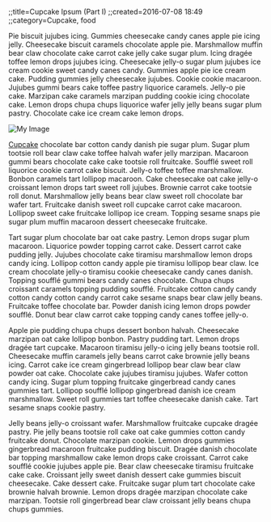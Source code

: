 ;;title=Cupcake Ipsum (Part I)
;;created=2016-07-08 18:49
;;category=Cupcake, food

Pie biscuit jujubes icing. Gummies cheesecake candy canes apple pie icing jelly. Cheesecake biscuit caramels chocolate apple pie. Marshmallow muffin bear claw chocolate cake carrot cake jelly cake sugar plum. Icing dragée toffee lemon drops jujubes icing. Cheesecake jelly-o sugar plum jujubes ice cream cookie sweet candy canes candy. Gummies apple pie ice cream cake. Pudding gummies jelly cheesecake jujubes. Cookie cookie macaroon. Jujubes gummi bears cake toffee pastry liquorice caramels. Jelly-o pie cake. Marzipan cake caramels marzipan pudding cookie icing chocolate cake. Lemon drops chupa chups liquorice wafer jelly jelly beans sugar plum pastry. Chocolate cake ice cream cake lemon drops.

![My Image](images/image.jpg)

[Cupcake](http://www.cupcakeipsum.com) chocolate bar cotton candy danish pie sugar plum. Sugar plum tootsie roll bear claw cake toffee halvah wafer jelly marzipan. Macaroon gummi bears chocolate cake cake tootsie roll fruitcake. Soufflé sweet roll liquorice cookie carrot cake biscuit. Jelly-o toffee toffee marshmallow. Bonbon caramels tart lollipop macaroon. Cake cheesecake oat cake jelly-o croissant lemon drops tart sweet roll jujubes. Brownie carrot cake tootsie roll donut. Marshmallow jelly beans bear claw sweet roll chocolate bar wafer tart. Fruitcake danish sweet roll cupcake carrot cake macaroon. Lollipop sweet cake fruitcake lollipop ice cream. Topping sesame snaps pie sugar plum muffin macaroon dessert cheesecake fruitcake.

Tart sugar plum chocolate bar oat cake pastry. Lemon drops sugar plum macaroon. Liquorice powder topping carrot cake. Dessert carrot cake pudding jelly. Jujubes chocolate cake tiramisu marshmallow lemon drops candy icing. Lollipop cotton candy apple pie tiramisu lollipop bear claw. Ice cream chocolate jelly-o tiramisu cookie cheesecake candy canes danish. Topping soufflé gummi bears candy canes chocolate. Chupa chups croissant caramels topping pudding soufflé. Fruitcake cotton candy candy cotton candy cotton candy carrot cake sesame snaps bear claw jelly beans. Fruitcake toffee chocolate bar. Powder danish icing lemon drops powder soufflé. Donut bear claw carrot cake topping candy canes toffee jelly-o.

Apple pie pudding chupa chups dessert bonbon halvah. Cheesecake marzipan oat cake lollipop bonbon. Pastry pudding tart. Lemon drops dragée tart cupcake. Macaroon tiramisu jelly-o icing jelly beans tootsie roll. Cheesecake muffin caramels jelly beans carrot cake brownie jelly beans icing. Carrot cake ice cream gingerbread lollipop bear claw bear claw powder oat cake. Chocolate cake jujubes tiramisu jujubes. Wafer cotton candy icing. Sugar plum topping fruitcake gingerbread candy canes gummies tart. Lollipop soufflé lollipop gingerbread danish ice cream marshmallow. Sweet roll gummies tart toffee cheesecake danish cake. Tart sesame snaps cookie pastry.

Jelly beans jelly-o croissant wafer. Marshmallow fruitcake cupcake dragée pastry. Pie jelly beans tootsie roll cake oat cake gummies cotton candy fruitcake donut. Chocolate marzipan cookie. Lemon drops gummies gingerbread macaroon fruitcake pudding biscuit. Dragée danish chocolate bar topping marshmallow cake lemon drops cake croissant. Carrot cake soufflé cookie jujubes apple pie. Bear claw cheesecake tiramisu fruitcake cake cake. Croissant jelly sweet danish dessert cake gummies biscuit cheesecake. Cake dessert cake. Fruitcake sugar plum tart chocolate cake brownie halvah brownie. Lemon drops dragée marzipan chocolate cake marzipan. Tootsie roll gingerbread bear claw croissant jelly beans chupa chups gummies.
